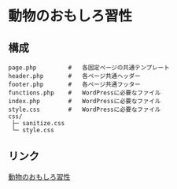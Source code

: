 # 動物のおもしろ習性

## 構成
```
page.php         #   各固定ページの共通テンプレート
header.php       #   各ページ共通ヘッダー
footer.php       #   各ページ共通フッター
functions.php    #   WordPressに必要なファイル
index.php        #   WordPressに必要なファイル
style.css        #   WordPressに必要なファイル
css/
 ├─ sanitize.css
 └─ style.css
```

## リンク
[動物のおもしろ習性](http://zd2b11.sim.zdrv.com/wp-animal-habits/)
